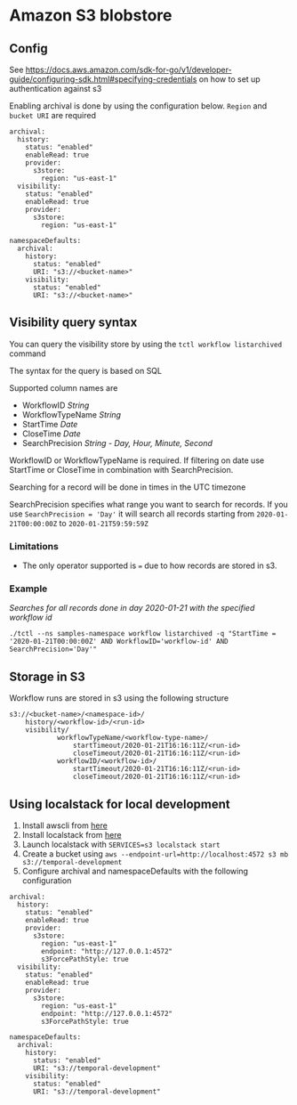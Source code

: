 # Amazon S3 blobstore
## Config
See https://docs.aws.amazon.com/sdk-for-go/v1/developer-guide/configuring-sdk.html#specifying-credentials on how to set up authentication against s3

Enabling archival is done by using the configuration below. `Region` and `bucket URI` are required
```
archival:
  history:
    status: "enabled"
    enableRead: true
    provider:
      s3store:
        region: "us-east-1"
  visibility:
    status: "enabled"
    enableRead: true
    provider:
      s3store:
        region: "us-east-1"

namespaceDefaults:
  archival:
    history:
      status: "enabled"
      URI: "s3://<bucket-name>"
    visibility:
      status: "enabled"
      URI: "s3://<bucket-name>"
```

## Visibility query syntax
You can query the visibility store by using the `tctl workflow listarchived` command

The syntax for the query is based on SQL

Supported column names are
- WorkflowID *String*
- WorkflowTypeName *String*
- StartTime *Date*
- CloseTime *Date*
- SearchPrecision *String - Day, Hour, Minute, Second*

WorkflowID or WorkflowTypeName is required. If filtering on date use StartTime or CloseTime in combination with SearchPrecision.

Searching for a record will be done in times in the UTC timezone

SearchPrecision specifies what range you want to search for records. If you use `SearchPrecision = 'Day'`
it will search all records starting from `2020-01-21T00:00:00Z` to `2020-01-21T59:59:59Z` 

### Limitations

- The only operator supported is `=` due to how records are stored in s3.

### Example

*Searches for all records done in day 2020-01-21 with the specified workflow id*

`./tctl --ns samples-namespace workflow listarchived -q "StartTime = '2020-01-21T00:00:00Z' AND WorkflowID='workflow-id' AND SearchPrecision='Day'"`
## Storage in S3
Workflow runs are stored in s3 using the following structure
```
s3://<bucket-name>/<namespace-id>/
	history/<workflow-id>/<run-id>
	visibility/
            workflowTypeName/<workflow-type-name>/
                startTimeout/2020-01-21T16:16:11Z/<run-id>
                closeTimeout/2020-01-21T16:16:11Z/<run-id>
            workflowID/<workflow-id>/
                startTimeout/2020-01-21T16:16:11Z/<run-id>
                closeTimeout/2020-01-21T16:16:11Z/<run-id>
```

## Using localstack for local development
1. Install awscli from [here](https://docs.aws.amazon.com/cli/latest/userguide/cli-chap-install.html)
2. Install localstack from [here](https://github.com/localstack/localstack#installing)
3. Launch localstack with `SERVICES=s3 localstack start`
4. Create a bucket using `aws --endpoint-url=http://localhost:4572 s3 mb s3://temporal-development` 
5. Configure archival and namespaceDefaults with the following configuration
```
archival:
  history:
    status: "enabled"
    enableRead: true
    provider:
      s3store:
        region: "us-east-1"
        endpoint: "http://127.0.0.1:4572"
        s3ForcePathStyle: true
  visibility:
    status: "enabled"
    enableRead: true
    provider:
      s3store:
        region: "us-east-1"
        endpoint: "http://127.0.0.1:4572"
        s3ForcePathStyle: true

namespaceDefaults:
  archival:
    history:
      status: "enabled"
      URI: "s3://temporal-development"
    visibility:
      status: "enabled"
      URI: "s3://temporal-development"
```
